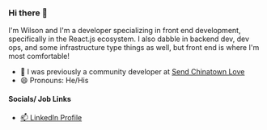 ### Hi there 👋
I'm Wilson and I'm a developer specializing in front end development, specifically in the React.js ecosystem. I also dabble in backend dev, dev ops, and some infrastructure type things as well, but front end is where I'm most comfortable! 

- 🔭 I was previously a community developer at [Send Chinatown Love](http://sendchinatownlove.com/)
- 😄 Pronouns: He/His
#### Socials/ Job Links
- [📫 LinkedIn Profile](https://www.linkedin.com/in/wilsonj806/)
<!--
**wilsonj806/wilsonj806** is a ✨ _special_ ✨ repository because its `README.md` (this file) appears on your GitHub profile.

Here are some ideas to get you started:
- 🌱 I’m currently improving 
- 👯 I’m looking to collaborate on ...
- 🤔 I’m looking for help with ...

- ⚡ Fun fact: I can dance real good!
-->
